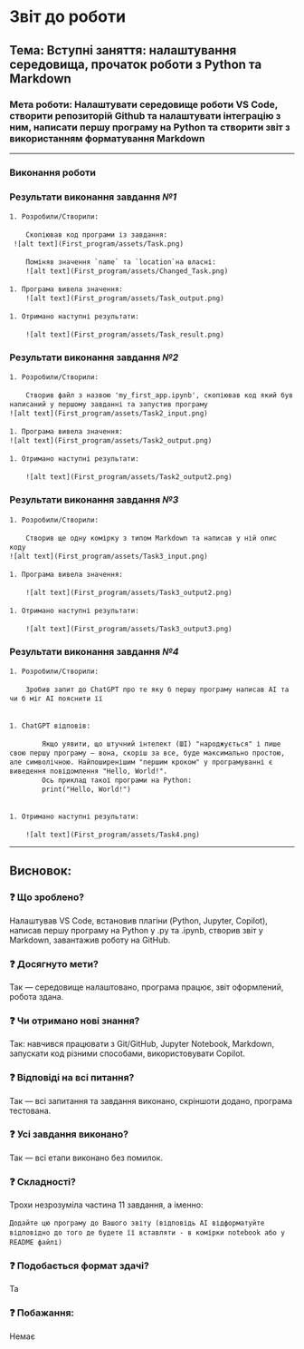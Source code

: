 # Звіт до роботи
## Тема: Вступні заняття: налаштування середовища, прочаток роботи з Python та Markdown

### Мета роботи: Налаштувати середовище роботи VS Code, створити репозиторій Github та налаштувати інтеграцію з ним, написати першу програму на Python та створити звіт з використанням форматування Markdown


---
### Виконання роботи
 ### Результати виконання завдання *№1*
    1. Розробили/Створили:
    
        Скопіював код програми із завдання:
     ![alt text](First_program/assets/Task.png)

        Поміняв значення `name` та `location`на власні:
        ![alt text](First_program/assets/Changed_Task.png)

    1. Програма вивела значення:
        ![alt text](First_program/assets/Task_output.png)

    1. Отримано наступні результати:
    
        ![alt text](First_program/assets/Task_result.png)
        


 ###  Результати виконання завдання *№2*
    1. Розробили/Створили:
    
        Створив файл з назвою 'my_first_app.ipynb', скопіював код який був написаний у першому завданні та запустив програму
    ![alt text](First_program/assets/Task2_input.png)

    1. Програма вивела значення:
    ![alt text](First_program/assets/Task2_output.png)

    1. Отримано наступні результати:

        ![alt text](First_program/assets/Task2_output2.png)
    


 ###  Результати виконання завдання *№3*
    1. Розробили/Створили:

        Створив ще одну комірку з типом Markdown та написав у ній опис коду
    ![alt text](First_program/assets/Task3_input.png)

    1. Програма вивела значення:
    
        ![alt text](First_program/assets/Task3_output2.png)

    1. Отримано наступні результати:
       
        ![alt text](First_program/assets/Task3_output3.png)
    

 ###  Результати виконання завдання *№4*
    1. Розробили/Створили:

        Зробив запит до ChatGPT про те яку б першу програму написав АІ та чи б міг АІ пояснити її
       

    1. ChatGPT відповів:

            Якщо уявити, що штучний інтелект (ШІ) "народжується" і пише свою першу програму — вона, скоріш за все, буде максимально простою, але символічною. Найпоширенішим "першим кроком" у програмуванні є виведення повідомлення "Hello, World!".
            Ось приклад такої програми на Python:
            print("Hello, World!")
    
      
    1. Отримано наступні результати:
        
        ![alt text](First_program/assets/Task4.png)
      
    

---
## Висновок:
### ❓ Що зроблено?
Налаштував VS Code, встановив плагіни (Python, Jupyter, Copilot), написав першу програму на Python у .py та .ipynb, створив звіт у Markdown, завантажив роботу на GitHub.

### ❓ Досягнуто мети?
 Так — середовище налаштовано, програма працює, звіт оформлений, робота здана.

### ❓ Чи отримано нові знання?
Так: навчився працювати з Git/GitHub, Jupyter Notebook, Markdown, запускати код різними способами, використовувати Copilot.

### ❓ Відповіді на всі питання?
 Так — всі запитання та завдання виконано, скріншоти додано, програма тестована.

### ❓ Усі завдання виконано?
 Так — всі етапи виконано без помилок.

### ❓ Складності?
Трохи незрозуміла частина 11 завдання, а іменно:

 `Додайте цю програму до Вашого звіту (відповідь АІ відформатуйте відповідно до того де будете її вставляти - в комірки notebook або у README файлі)`
### ❓ Подобається формат здачі?
 Та

### ❓ Побажання:
Немає